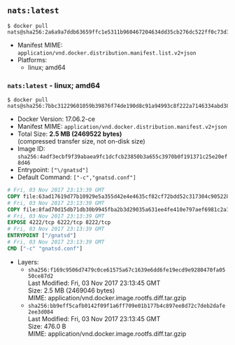 ## `nats:latest`

```console
$ docker pull nats@sha256:2a6a9a7ddb63659ffc1e5311b960467204634dd35cb276dc522ff0c73d3a987e
```

-	Manifest MIME: `application/vnd.docker.distribution.manifest.list.v2+json`
-	Platforms:
	-	linux; amd64

### `nats:latest` - linux; amd64

```console
$ docker pull nats@sha256:7bbc31229601059b39876f74de190d8c91a94993c8f222a7146334abd3857c84
```

-	Docker Version: 17.06.2-ce
-	Manifest MIME: `application/vnd.docker.distribution.manifest.v2+json`
-	Total Size: **2.5 MB (2469522 bytes)**  
	(compressed transfer size, not on-disk size)
-	Image ID: `sha256:4adf3ecbf9f39abaea9fc1dcfcb23850b3a655c3970b0f191371c25e20ef8d46`
-	Entrypoint: `["\/gnatsd"]`
-	Default Command: `["-c","gnatsd.conf"]`

```dockerfile
# Fri, 03 Nov 2017 23:13:39 GMT
COPY file:63ad17619d77b10929e5a355d42e4e4635cf82cf72bdd52c317304c905228e98 in /gnatsd 
# Fri, 03 Nov 2017 23:13:39 GMT
COPY file:8fad70d15db71db30b9945fba2b3d29035a631ee4fe410e797aef6981c2a1879 in gnatsd.conf 
# Fri, 03 Nov 2017 23:13:39 GMT
EXPOSE 4222/tcp 6222/tcp 8222/tcp
# Fri, 03 Nov 2017 23:13:39 GMT
ENTRYPOINT ["/gnatsd"]
# Fri, 03 Nov 2017 23:13:39 GMT
CMD ["-c" "gnatsd.conf"]
```

-	Layers:
	-	`sha256:f169c9506d7479c0ce61575a67c1639e6dd6fe19ecd9e9280470fa0550ce87d2`  
		Last Modified: Fri, 03 Nov 2017 23:13:45 GMT  
		Size: 2.5 MB (2469046 bytes)  
		MIME: application/vnd.docker.image.rootfs.diff.tar.gzip
	-	`sha256:bb9eff5cafb0142f09f1a6ff709e01b177b4c897ee8d72c7deb2dafe2ee3d084`  
		Last Modified: Fri, 03 Nov 2017 23:13:45 GMT  
		Size: 476.0 B  
		MIME: application/vnd.docker.image.rootfs.diff.tar.gzip
